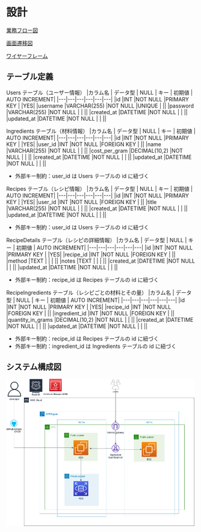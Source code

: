 # 設計

<a href="https://www.figma.com/file/tz8yBTDCuOUBLCqykFeuNf/%E6%A5%AD%E5%8B%99%E3%83%95%E3%83%AD%E3%83%BC%E5%9B%B3?type=design&t=dsxdGjmPUi7EEkix-1">業務フロー図</a>

<a href="https://www.figma.com/file/CaEePGJb9mDugCBRDUiZWJ/%E7%94%BB%E9%9D%A2%E9%81%B7%E7%A7%BB%E5%9B%B3?type=design&node-id=0%3A1&t=dsxdGjmPUi7EEkix-1">画面遷移図</a>

<a href="https://www.figma.com/file/MHUESDNNKB1b8hxnpSHgnO/%E3%83%AF%E3%82%A4%E3%83%A4%E3%83%BC%E3%83%95%E3%83%AC%E3%83%BC%E3%83%A0?type=design&t=dsxdGjmPUi7EEkix-1">ワイヤーフレーム</a>

## テーブル定義
Users テーブル（ユーザー情報）
|カラム名	| データ型	| NULL	| キー	| 初期値	| AUTO INCREMENT|
|---|---|---|---|---|---|
|id	|INT	|NOT NULL	|PRIMARY KEY	|	|YES|
|username	|VARCHAR(255)	|NOT NULL	|UNIQUE	|	||
|password	|VARCHAR(255)	|NOT NULL	|	|	||
|created_at	|DATETIME	|NOT NULL	|	|	||
|updated_at	|DATETIME	|NOT NULL	|	|	||

Ingredients テーブル（材料情報）
|カラム名	| データ型	| NULL	| キー	| 初期値	| AUTO INCREMENT|
|---|---|---|---|---|---|
|id	|INT	|NOT NULL	|PRIMARY KEY	|	|YES|
|user_id	|INT	|NOT NULL	|FOREIGN KEY	|	||
|name	|VARCHAR(255)	|NOT NULL	|	|	||
|cost_per_gram	|DECIMAL(10,2)	|NOT NULL	|	|	||
|created_at	|DATETIME	|NOT NULL	|	|	||
|updated_at	|DATETIME	|NOT NULL	|	|	||
- 外部キー制約：user_id は Users テーブルの id に紐づく

Recipes テーブル（レシピ情報）
|カラム名	| データ型	| NULL	| キー	| 初期値	| AUTO INCREMENT|
|---|---|---|---|---|---|
|id	|INT	|NOT NULL	|PRIMARY KEY	|	|YES|
|user_id	|INT	|NOT NULL	|FOREIGN KEY	|	||
|title	|VARCHAR(255)	|NOT NULL	|	|	||
|created_at	|DATETIME	|NOT NULL	|	|	||
|updated_at	|DATETIME	|NOT NULL	|	|	||
- 外部キー制約：user_id は Users テーブルの id に紐づく

RecipeDetails テーブル（レシピの詳細情報）
|カラム名	| データ型	| NULL	| キー	| 初期値	| AUTO INCREMENT|
|---|---|---|---|---|---|
|id	|INT	|NOT NULL	|PRIMARY KEY	|	|YES|
|recipe_id	|INT	|NOT NULL	|FOREIGN KEY	|	||
|method	|TEXT	|	|	|	||
|notes	|TEXT	|	|	|	||
|created_at	|DATETIME	|NOT NULL	|	|	||
|updated_at	|DATETIME	|NOT NULL	|	|	||
- 外部キー制約：recipe_id は Recipes テーブルの id に紐づく

RecipeIngredients テーブル（レシピごとの材料とその量）
|カラム名	| データ型	| NULL	| キー	| 初期値	| AUTO INCREMENT|
|---|---|---|---|---|---|
|id	|INT	|NOT NULL	|PRIMARY KEY	|	|YES|
|recipe_id	|INT	|NOT NULL	|FOREIGN KEY	|	||
|ingredient_id	|INT	|NOT NULL	|FOREIGN KEY	|	||
|quantity_in_grams	|DECIMAL(10,2)	|NOT NULL	|	|	||
|created_at	|DATETIME	|NOT NULL	|	|	||
|updated_at	|DATETIME	|NOT NULL	|	|	||
- 外部キー制約：recipe_id は Recipes テーブルの id に紐づく
- 外部キー制約：ingredient_id は Ingredients テーブルの id に紐づく

## システム構成図
<img src="./img/%E3%82%B7%E3%82%B9%E3%83%86%E3%83%A0%E6%A7%8B%E6%88%90%E5%9B%B3.png" width="500px">
